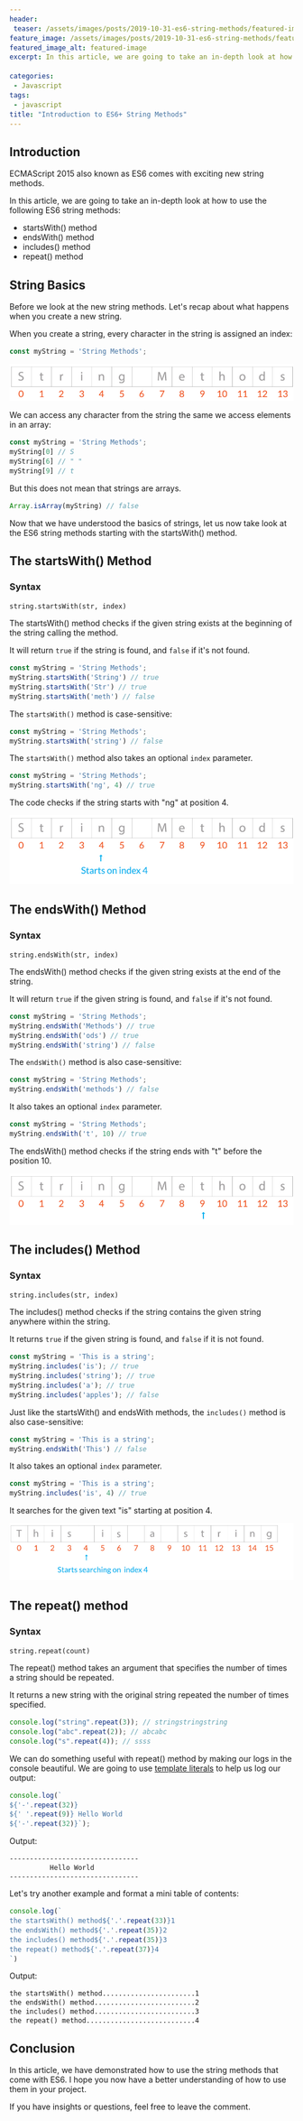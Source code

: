 ```yaml
---
header:
 teaser: /assets/images/posts/2019-10-31-es6-string-methods/featured-image.jpg
feature_image: /assets/images/posts/2019-10-31-es6-string-methods/featured-image.jpg
featured_image_alt: featured-image
excerpt: In this article, we are going to take an in-depth look at how to use the following ES6 string methods

categories:
 - Javascript
tags:
 - javascript
title: "Introduction to ES6+ String Methods"
---
```


## Introduction
ECMAScript 2015 also known as ES6 comes with exciting new string methods.

In this article, we are going to take an in-depth look at how to use the following ES6 string methods:
- startsWith() method
- endsWith() method
- includes() method
- repeat() method

## String Basics
Before we look at the new string methods. Let's recap about what happens when you create a new string.

When you create a string, every character in the string is assigned an index:

```javascript
const myString = 'String Methods';
```

 ![string method](/assets/images/posts/2019-10-30-es6-string-methods/string-diagram.jpg)

We can access any character from the string the same we access elements in an array:

```javascript
const myString = 'String Methods';
myString[0] // S
myString[6] // " " 
myString[9] // t
```

But this does not mean that strings are arrays. 

```javascript
Array.isArray(myString) // false
```
Now that we have understood the basics of strings, let us now take look at the ES6 string methods starting with the startsWith() method.

## The startsWith() Method

### Syntax
```
string.startsWith(str, index)
```

The startsWith() method checks if the given string exists at the beginning of the string calling the method.

It will return `true` if the string is found, and `false` if it's not found.

```javascript
const myString = 'String Methods';
myString.startsWith('String') // true
myString.startsWith('Str') // true
myString.startsWith('meth') // false
```

The `startsWith()` method is case-sensitive:

```javascript
const myString = 'String Methods';
myString.startsWith('string') // false
```

The `startsWith()` method also takes an optional `index` parameter.

```javascript
const myString = 'String Methods';
myString.startsWith('ng', 4) // true
```
The code checks if the string starts with "ng" at position 4.

 ![startsWith diagram](/assets/images/posts/2019-10-30-es6-string-methods/startswith-diagram.jpg)




## The endsWith() Method
### Syntax
```
string.endsWith(str, index)
```

The endsWith() method checks if the given string exists at the end of the string.

It will return `true` if the given string is found, and `false` if it's not found.

```javascript
const myString = 'String Methods';
myString.endsWith('Methods') // true
myString.endsWith('ods') // true
myString.endsWith('string') // false
```

The `endsWith()` method is also  case-sensitive:

```javascript
const myString = 'String Methods';
myString.endsWith('methods') // false
```
It also takes an optional `index` parameter.

```javascript
const myString = 'String Methods';
myString.endsWith('t', 10) // true
```
The endsWith() method checks if the string ends with "t" before the position 10.

 ![endsWith diagram](/assets/images/posts/2019-10-30-es6-string-methods/endswith-diagram.jpg)

## The includes() Method
### Syntax
```
string.includes(str, index)
```

The includes() method checks if the string contains the given string anywhere within the string.

It returns `true` if the given string is found, and `false` if it is not found.

```javascript
const myString = 'This is a string';
myString.includes('is'); // true
myString.includes('string'); // true
myString.includes('a'); // true
myString.includes('apples'); // false
```

Just like the startsWith() and endsWith methods, the `includes()` method is also case-sensitive:

```javascript
const myString = 'This is a string';
myString.endsWith('This') // false
```
It also takes an optional `index` parameter.

```javascript
const myString = 'This is a string';
myString.includes('is', 4) // true
```
It searches for the given text "is" starting at position 4. 

 ![includes diagram](/assets/images/posts/2019-10-30-es6-string-methods/includes.jpg)




## The repeat() method
### Syntax
```
string.repeat(count)
```
The repeat() method takes an argument that specifies the number of times a string should be repeated.

It returns a new string with the original string repeated the number of times specified.


```javascript
console.log("string".repeat(3)); // stringstringstring
console.log("abc".repeat(2)); // abcabc
console.log("s".repeat(4)); // ssss
```

We can do something useful with repeat() method by making our logs in the console beautiful. We are going to use [template literals](https://www.stanleyulili.com/javascript/template-literals-in-javascript-explained-like-your-twelve/) to help us log our output:
```javascript
console.log(`
${'-'.repeat(32)}
${' '.repeat(9)} Hello World
${'-'.repeat(32)}`);
```
Output:
```
--------------------------------
          Hello World
--------------------------------
```

Let's try another example and format a mini table of contents:
```javascript
console.log(`
the startsWith() method${'.'.repeat(33)}1
the endsWith() method${'.'.repeat(35)}2
the includes() method${'.'.repeat(35)}3
the repeat() method${'.'.repeat(37)}4
`)
```
Output:
```
the startsWith() method.......................1
the endsWith() method.........................2
the includes() method.........................3
the repeat() method...........................4
```

## Conclusion
In this article, we have demonstrated how to use the string methods that come with ES6. I hope you now have a better understanding of how to use them in your project.

If you have insights or questions, feel free to leave the comment.